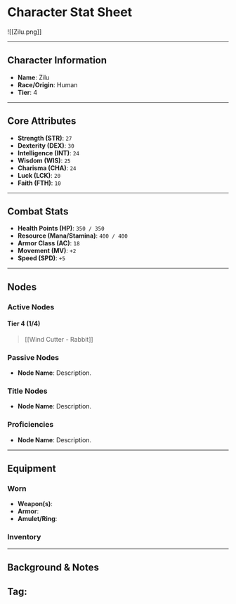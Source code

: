 # Character Stat Sheet

![[Zilu.png]]

---

## Character Information
- **Name**: Zilu
- **Race/Origin**: Human
- **Tier**: 4

---

## Core Attributes
- **Strength (STR)**: `27`
- **Dexterity (DEX)**: `30`
- **Intelligence (INT)**: `24`
- **Wisdom (WIS)**: `25`
- **Charisma (CHA)**: `24`
- **Luck (LCK)**: `20`
- **Faith (FTH)**: `10`

---

## Combat Stats
- **Health Points (HP)**: `350 / 350`
- **Resource (Mana/Stamina)**: `400 / 400`
- **Armor Class (AC)**: `18`
- **Movement (MV)**: `+2`
- **Speed (SPD)**: `+5`
---

## Nodes
### Active Nodes
#### Tier 4 (1/4)
> [[Wind Cutter - Rabbit]] 

### Passive Nodes
- **Node Name**: Description.

### Title Nodes
- **Node Name**: Description.

### Proficiencies 
- **Node Name**: Description.

---

## Equipment
### Worn
- **Weapon(s)**: 
- **Armor**: 
- **Amulet/Ring**: 

### Inventory

---

## Background & Notes
**Tag**: 
- 

